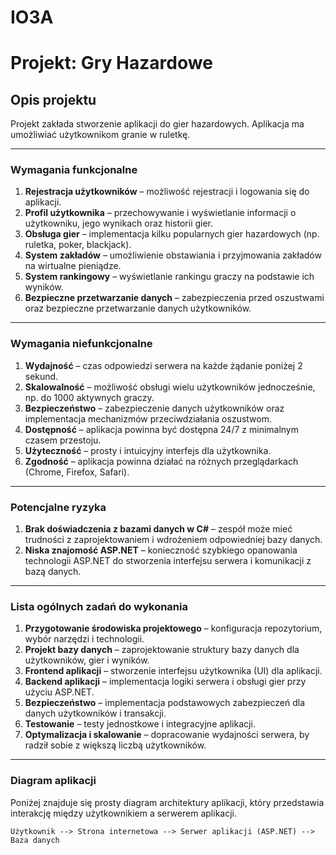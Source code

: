 # IO3A

# Projekt: Gry Hazardowe

## Opis projektu
Projekt zakłada stworzenie aplikacji do gier hazardowych. Aplikacja ma umożliwiać użytkownikom granie w ruletkę.

---

### Wymagania funkcjonalne
1. **Rejestracja użytkowników** – możliwość rejestracji i logowania się do aplikacji.
2. **Profil użytkownika** – przechowywanie i wyświetlanie informacji o użytkowniku, jego wynikach oraz historii gier.
3. **Obsługa gier** – implementacja kilku popularnych gier hazardowych (np. ruletka, poker, blackjack).
4. **System zakładów** – umożliwienie obstawiania i przyjmowania zakładów na wirtualne pieniądze.
5. **System rankingowy** – wyświetlanie rankingu graczy na podstawie ich wyników.
6. **Bezpieczne przetwarzanie danych** – zabezpieczenia przed oszustwami oraz bezpieczne przetwarzanie danych użytkowników.

---

### Wymagania niefunkcjonalne
1. **Wydajność** – czas odpowiedzi serwera na każde żądanie poniżej 2 sekund.
2. **Skalowalność** – możliwość obsługi wielu użytkowników jednocześnie, np. do 1000 aktywnych graczy.
3. **Bezpieczeństwo** – zabezpieczenie danych użytkowników oraz implementacja mechanizmów przeciwdziałania oszustwom.
4. **Dostępność** – aplikacja powinna być dostępna 24/7 z minimalnym czasem przestoju.
5. **Użyteczność** – prosty i intuicyjny interfejs dla użytkownika.
6. **Zgodność** – aplikacja powinna działać na różnych przeglądarkach (Chrome, Firefox, Safari).

---

### Potencjalne ryzyka
1. **Brak doświadczenia z bazami danych w C#** – zespół może mieć trudności z zaprojektowaniem i wdrożeniem odpowiedniej bazy danych.
2. **Niska znajomość ASP.NET** – konieczność szybkiego opanowania technologii ASP.NET do stworzenia interfejsu serwera i komunikacji z bazą danych.

---

### Lista ogólnych zadań do wykonania
1. **Przygotowanie środowiska projektowego** – konfiguracja repozytorium, wybór narzędzi i technologii.
2. **Projekt bazy danych** – zaprojektowanie struktury bazy danych dla użytkowników, gier i wyników.
3. **Frontend aplikacji** – stworzenie interfejsu użytkownika (UI) dla aplikacji.
4. **Backend aplikacji** – implementacja logiki serwera i obsługi gier przy użyciu ASP.NET.
5. **Bezpieczeństwo** – implementacja podstawowych zabezpieczeń dla danych użytkowników i transakcji.
6. **Testowanie** – testy jednostkowe i integracyjne aplikacji.
7. **Optymalizacja i skalowanie** – dopracowanie wydajności serwera, by radził sobie z większą liczbą użytkowników.

---

### Diagram aplikacji
Poniżej znajduje się prosty diagram architektury aplikacji, który przedstawia interakcję między użytkownikiem a serwerem aplikacji.

```plaintext
Użytkownik --> Strona internetowa --> Serwer aplikacji (ASP.NET) --> Baza danych

